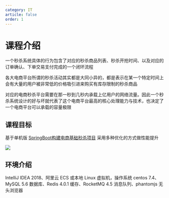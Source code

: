 ```yaml
---
category: IT
article: false
order: 1
---
```


# 课程介绍

一个秒杀系统具体的行为包含了对应的秒杀商品列表、秒杀开抢时间、以及对应的订单确认、下单交易支付完成的一个闭环流程

各大电商平台所谓的秒杀活动其实都是大同小异的，都是表示在某一个特定时间上会有大量的用户被非常低的价格吸引进来购买有库存限制的秒杀商品

对应的电商秒杀平台需要在那一秒到几秒内承载上亿用户的网络流量。因此一个秒杀系统设计的好与坏就代表了这个电商平台最高的核心处理能力与技术，也决定了一个电商平台可以承载的容量极限

## 课程目标

基于单机版 [SpringBoot构建电商基础秒杀项目](../spike-basic/create-project.md) 采用多种优化的方式做性能提升

![](https://img.sherry4869.com/blog/it/project/imooc/lxss/spike-optimal/1.png)

## 环境介绍

IntelliJ IDEA 2018、阿里云 ECS 或本地 Linux 虚拟机，操作系统 centos 7.4、MySQL 5.6 数据库、Redis 4.0.1 缓存、RocketMQ 4.5 消息队列、phantomjs 无头浏览器
